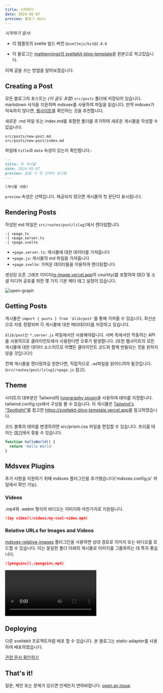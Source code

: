 ```yaml
---
title: 시작하기
date: 2024-05-07
preview: 블로그 docs
---
```


_시작하기 앞서:_

- 이 템플릿의 svelte 빌드 버전 `@sveltejs/kit@2.0.0`

- 이 블로그는 [mattjennings의 sveltekit-blog-template](https://github.com/mattjennings/sveltekit-blog-template)을 원본으로 하고있습니다.

이제 글을 쓰는 방법을 알아보겠습니다.

## Creating a Post

모든 블로그의 포스트는 _(이 글도 포함)_ `src/posts` 폴더에 저장되어 있습니다. markdown 서식을 지원하며 mdsvex를 사용하여 파일을 읽습니다. 만약 mdsvex가 익숙하지 않다면, [웹사이트](https://mdsvex.com/playground)를 확인하는 것을 추천합니다.

새로운 .md 파일 또는 index.md를 포함한 폴더를 추가하여 새로운 게시물을 작성할 수 있습니다:

```
src/posts/new-post.md
src/posts/new-post/index.md
```

파일에 `title`과 `date` 속성이 있는지 확인합니다.:

```md
---
title: 첫 게시물
date: 2024-05-07
preview: 없을 시 첫 단락이 표시됨
---

(게시물 내용)
```

`preview` 속성은 선택입니다. 제공되지 않으면 게시물의 첫 문단이 표시됩니다.

## Rendering Posts

작성된 md 파일은 `src/routes/post/[slug]`에서 랜더링합니다.

```
-| +page.ts
-| +page.server.ts
-| +page.svelte
```

- `+page.server.ts`: 게시물에 대한 데이터를 가져옵니다
- `+page.js`: 게시물의 md 파일을 가져옵니다
- `+page.svelte`: 가져온 데이터들을 이용하여 랜더링합니다

생성된 오픈 그래프 이미지([g-image.vercel.app](https://og-image.vercel.app)의 courtity)를 포함하여 SEO 및 소셜 미디어 공유를 위한 몇 가지 기본 메타 태그 설정이 있습니다.

![open-graph](https://og-image.vercel.app/**Getting%20Started**?theme=light&md=1&fontSize=100px&images=https%3A%2F%2Fassets.vercel.com%2Fimage%2Fupload%2Ffront%2Fassets%2Fdesign%2Fhyper-color-logo.svg)

## Getting Posts

게시물은 `import { posts } from '$lib/post'`를 통해 가져올 수 있습니다. 최신순으로 자동 정렬되며 각 게시물에 대한 메타데이터를 저장하고 있습니다.

`$lib/post`는 `*.server.js` 파일에서만 사용해야됩니다. 서버 측에서만 작동하는 API를 사용하므로 클라이언트에서 사용된다면 오류가 발생합니다. (또한 웹사이트의 모든 게시물에 대한 데이터 소스이므로 어쨌든 클라이언트 코드와 함께 번들되는 것을 원하지 않을 것입니다!)

전체 게시물을 랜더링하길 원한다면, 직접적으로 `.md`파일을 읽어드려야 될것입니다. (`src/routes/post/[slug]/+page.js` 참고).

## Theme

사이트의 대부분은 Tailwind의 [typography plugin](https://tailwindcss.com/docs/typography-plugin)을 사용하여 테마를 지정합니다. tailwind.config.cjs에서 구성을 볼 수 있습니다. 이 게시물은 [Tailwind's "Spotlight"](https://spotlight.tailwindui.com/)를 참고한 <https://sveltekit-blog-template.vercel.app>를 참고하였습니다.

코드 블록의 테마를 변경하려면 src/prism.css 파일을 편집할 수 있습니다. 프리즘 테마는 [여기](https://github.com/PrismJS/prism-themes/tree/master/themes)에서 찾을 수 있습니다.

```javascript
function helloWorld() {
  return 'Hello World'
}
```

## Mdsvex Plugins

추가 사항을 지원하기 위해 mdsvex 플러그인을 추가했습니다('mdsvex.config.js' 파일에서 확인 가능).

### Videos

.mp4와 .webm 형식의 비디오는 이미지와 마찬가지로 지원됩니다.

```md
![my video](/videos/my-cool-video.mp4)
```

### Relative URLs for Images and Videos

[mdsvex-relative-images](https://github.com/mattjennings/mdsvex-relative-images) 플러그인을 사용하면 상대 경로로 이미지 또는 비디오를 로드할 수 있습니다. 이는 동일한 폴더 아래의 게시물로 이미지를 그룹화하는 데 특히 좋습니다.

```md
![penguins](./penguins.mp4)
```

![penguins](./penguins.mp4)

## Deploying

다른 sveltekit 프로젝트처럼 배포 할 수 있습니다. 본 블로그는 static-adapter를 사용하여 배포하였습니다.

[관련 문서 확인하기](https://kit.svelte.dev/docs/adapters)

## That's it!

질문, 제안 또는 문제가 있으면 언제든지 연락바랍니다. [open an issue](https://github.com/mattjennings/sveltekit-blog-template/issues).
